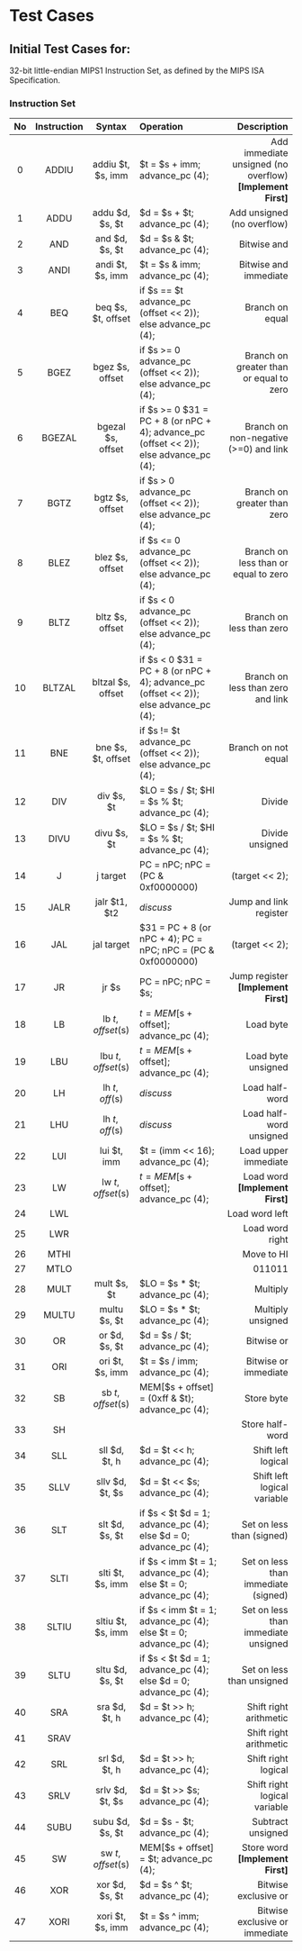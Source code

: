 Test Cases
==========

## Initial Test Cases for:

32-bit little-endian MIPS1 Instruction Set, as defined by the MIPS ISA Specification.

### Instruction Set


|       No      |       Instruction        |       Syntax      |       Operation      |        Description     |
| :----------------: | :---------------: | :---------------: | :---------------- |  ----------------: |
|0|ADDIU|addiu $t, $s, imm|$t = $s + imm; advance_pc (4);|Add immediate unsigned (no overflow)<b> [Implement First]</b>|
|1|ADDU|addu $d, $s, $t|$d = $s + $t; advance_pc (4);|Add unsigned (no overflow)|
|2|AND|and $d, $s, $t|$d = $s & $t; advance_pc (4);|Bitwise and|
|3|ANDI|andi $t, $s, imm|$t = $s & imm; advance_pc (4);|Bitwise and immediate|
|4|BEQ|beq $s, $t, offset|if $s == $t advance_pc (offset << 2)); else advance_pc (4);|Branch on equal|
|5|BGEZ|bgez $s, offset|if $s >= 0 advance_pc (offset << 2)); else advance_pc (4);|Branch on greater than or equal to zero|
|6|BGEZAL|bgezal $s, offset|if $s >= 0 $31 = PC + 8 (or nPC + 4); advance_pc (offset << 2)); else advance_pc (4);|Branch on non-negative (>=0) and link|
|7|BGTZ|bgtz $s, offset|if $s > 0 advance_pc (offset << 2)); else advance_pc (4);|Branch on greater than zero|
|8|BLEZ|blez $s, offset|if $s <= 0 advance_pc (offset << 2)); else advance_pc (4);|Branch on less than or equal to zero|
|9|BLTZ|bltz $s, offset|if $s < 0 advance_pc (offset << 2)); else advance_pc (4);|Branch on less than zero|
|10|BLTZAL|bltzal $s, offset|if $s < 0 $31 = PC + 8 (or nPC + 4); advance_pc (offset << 2)); else advance_pc (4);|Branch on less than zero and link|
|11|BNE|bne $s, $t, offset|if $s != $t advance_pc (offset << 2)); else advance_pc (4);|Branch on not equal|
|12|DIV|div $s, $t|$LO = $s / $t; $HI = $s % $t; advance_pc (4);|Divide|
|13|DIVU|divu $s, $t|$LO = $s / $t; $HI = $s % $t; advance_pc (4);|Divide unsigned|
|14|J|j target|PC = nPC; nPC = (PC & 0xf0000000) | (target << 2);|Jump|
|15|JALR|jalr $t1, $t2|<i>discuss</i>|Jump and link register|
|16|JAL|jal target|$31 = PC + 8 (or nPC + 4); PC = nPC; nPC = (PC & 0xf0000000) | (target << 2);|Jump and link|
|17|JR|jr $s|PC = nPC; nPC = $s;|Jump register<b> [Implement First]</b>|
|18|LB|lb $t, offset($s)|$t = MEM[$s + offset]; advance_pc (4);|Load byte|
|19|LBU|lbu $t, offset($s)|$t = MEM[$s + offset]; advance_pc (4);|Load byte unsigned|
|20|LH|lh $t,off($s)|<i>discuss</i>|Load half-word|
|21|LHU|lh $t,off($s)|<i>discuss</i>|Load half-word unsigned|
|22|LUI|lui $t, imm|$t = (imm << 16); advance_pc (4);|Load upper immediate|
|23|LW|lw $t, offset($s)|$t = MEM[$s + offset]; advance_pc (4);|Load word<b> [Implement First]</b>|
|24|LWL|||Load word left|
|25|LWR|||Load word right|
|26|MTHI|||Move to HI|
|27|MTLO|||011011|Move to LO|
|28|MULT|mult $s, $t|$LO = $s * $t; advance_pc (4);|Multiply|
|29|MULTU|multu $s, $t|$LO = $s * $t; advance_pc (4);|Multiply unsigned|
|30|OR|or $d, $s, $t|$d = $s / $t; advance_pc (4);|Bitwise or|
|31|ORI|ori $t, $s, imm|$t = $s / imm; advance_pc (4);|Bitwise or immediate|
|32|SB|sb $t, offset($s)|MEM[$s + offset] = (0xff & $t); advance_pc (4);|Store byte|
|33|SH|||Store half-word|
|34|SLL|sll $d, $t, h|$d = $t << h; advance_pc (4);|Shift left logical|
|35|SLLV|sllv $d, $t, $s|$d = $t << $s; advance_pc (4);|Shift left logical variable|
|36|SLT|slt $d, $s, $t|if $s < $t $d = 1; advance_pc (4); else $d = 0; advance_pc (4);|Set on less than (signed)|
|37|SLTI|slti $t, $s, imm|if $s < imm $t = 1; advance_pc (4); else $t = 0; advance_pc (4);|Set on less than immediate (signed)|
|38|SLTIU|sltiu $t, $s, imm|if $s < imm $t = 1; advance_pc (4); else $t = 0; advance_pc (4);|Set on less than immediate unsigned|
|39|SLTU|sltu $d, $s, $t|if $s < $t $d = 1; advance_pc (4); else $d = 0; advance_pc (4);|Set on less than unsigned|
|40|SRA|sra $d, $t, h|$d = $t >> h; advance_pc (4);|Shift right arithmetic|
|41|SRAV|||Shift right arithmetic|
|42|SRL|srl $d, $t, h|$d = $t >> h; advance_pc (4);|Shift right logical|
|43|SRLV|srlv $d, $t, $s|$d = $t >> $s; advance_pc (4);|Shift right logical variable|
|44|SUBU|subu $d, $s, $t|$d = $s - $t; advance_pc (4);|Subtract unsigned|
|45|SW|sw $t, offset($s)|MEM[$s + offset] = $t; advance_pc (4);|Store word<b> [Implement First]</b>|
|46|XOR|xor $d, $s, $t|$d = $s ^ $t; advance_pc (4);|Bitwise exclusive or|
|47|XORI|xori $t, $s, imm|$t = $s ^ imm; advance_pc (4);|Bitwise exclusive or immediate|


